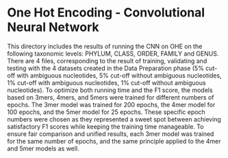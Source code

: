 # One Hot Encoding - Convolutional Neural Network
This directory includes the results of running the CNN on OHE on the following taxonomic levels: PHYLUM, CLASS, ORDER, FAMILY and GENUS. There are 4 files, corresponding to the result of training, validating and testing with the 4 datasets created in the Data Preparation phase (5% cut-off with ambiguous nucleotides, 5% cut-off without ambiguous nucleotides, 1% cut-off with ambiguous nucleotides, 1% cut-off without ambiguous nucleotides).
To optimize both running time and the F1 score, the models based on 3mers, 4mers, and 5mers were trained for different numbers of epochs. The 3mer model was trained for 200 epochs, the 4mer model for 100 epochs, and the 5mer model for 25 epochs. These specific epoch numbers were chosen as they represented a sweet spot between achieving satisfactory F1 scores while keeping the training time manageable. To ensure fair comparison and unified results, each 3mer model was trained for the same number of epochs, and the same principle applied to the 4mer and 5mer models as well.
